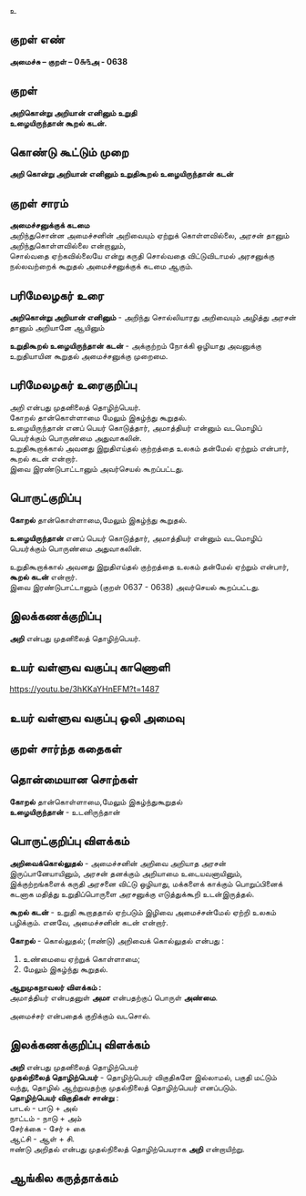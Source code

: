 உ

## குறள் எண் 

**அமைச்சு – குறள் – 0௬௩அ - 0638**  

## குறள் 

**அறிகொன்று அறியான் எனினும் உறுதி  
உழையிருந்தான் கூறல் கடன்.**  

## கொண்டு கூட்டும் முறை

**அறி கொன்று அறியான் எனினும் உறுதிகூறல் உழையிருந்தான் கடன்**   

## குறள் சாரம் 

**அமைச்சனுக்குக் கடமை**  
அறிந்துசொன்ன அமைச்சனின் அறிவையும் ஏற்றுக் கொள்ளவில்லை, அரசன் தானும் அறிந்துகொள்ளவில்லை என்றாலும்,  
சொல்வதை ஏற்கவில்லையே என்று கருதி சொல்வதை விட்டுவிடாமல் அரசனுக்கு நல்லவற்றைக் கூறுதல் அமைச்சனுக்குக் கடமை ஆகும்.  

## பரிமேலழகர் உரை

**அறிகொன்று அறியான் எனினும்** - அறிந்து சொல்லியாரது அறிவையும் அழித்து அரசன் தானும் அறியானே ஆயினும்  

**உறுதிகூறல் உழையிருந்தான் கடன்** - அக்குற்றம் நோக்கி ஒழியாது அவனுக்கு உறுதியாயின கூறுதல் அமைச்சனுக்கு முறைமை.  
 
## பரிமேலழகர் உரைகுறிப்பு   

அறி என்பது முதனிலைத் தொழிற்பெயர்.  
கோறல் தான்கொள்ளாமை மேலும் இகழ்ந்து கூறுதல்.   
உழையிருந்தான் எனப் பெயர் கொடுத்தார், அமாத்தியர் என்னும் வடமொழிப் பெயர்க்கும் பொருண்மை அதுவாகலின்.  
உறுதிகூறாக்கால் அவனது இறுதிஎய்தல் குற்றத்தை உலகம் தன்மேல் ஏற்றும் என்பார், கூறல் கடன் என்றார்.  
இவை இரண்டுபாட்டானும் அவர்செயல் கூறப்பட்டது.   

## பொருட்குறிப்பு 

**கோறல்** தான்கொள்ளாமை,மேலும் இகழ்ந்து கூறுதல்.   

**உழையிருந்தான்** எனப் பெயர் கொடுத்தார், அமாத்தியர் என்னும் வடமொழிப் பெயர்க்கும் பொருண்மை அதுவாகலின்.  

உறுதிகூறாக்கால் அவனது இறுதிஎய்தல் குற்றத்தை உலகம் தன்மேல் ஏற்றும் என்பார், **கூறல் கடன்** என்றார்.  
இவை இரண்டுபாட்டானும் (குறள் 0637 - 0638) அவர்செயல் கூறப்பட்டது.   

## இலக்கணக்குறிப்பு  

**அறி** என்பது முதனிலைத் தொழிற்பெயர்.

## உயர் வள்ளுவ வகுப்பு காணொளி

https://youtu.be/3hKKaYHnEFM?t=1487 

## உயர் வள்ளுவ வகுப்பு ஒலி அமைவு 

 
## குறள் சார்ந்த கதைகள் 


## தொன்மையான சொற்கள்

**கோறல்** தான்கொள்ளாமை,மேலும் இகழ்ந்துகூறுதல்    
**உழையிருந்தான்** - உடனிருந்தான்    

## பொருட்குறிப்பு விளக்கம்

**அறிவைக்கொல்லுதல்** - அமைச்சனின் அறிவை அறியாத அரசன் இருப்பானேயாயினும், அரசன் தனக்கும் அறியாமை உடையவனாயினும், இக்குற்றங்களைக் கருதி அரசனை விட்டு ஒழியாது, மக்களைக் காக்கும் பொறுப்பினைக் கடனாக மதித்து உறுதிப்பொருளை அரசனுக்கு எடுத்துக்கூறி உடன்இருத்தல்.  

**கூறல் கடன்** - உறுதி கூறாததால் ஏற்படும் இழிவை அமைச்சன்மேல் ஏற்றி உலகம் பழிக்கும். எனவே, அமைச்சனின் கடன் என்றார்.  

**கோறல்** - கொல்லுதல்; (ஈண்டு) அறிவைக் கொல்லுதல் என்பது :  
1. உண்மையை ஏற்றுக் கொள்ளாமை;
2. மேலும் இகழ்ந்து கூறுதல். 

**ஆறுமுகநாவலர் விளக்கம் :**   
அமாத்தியர் என்பதனுள் **அமா** என்பதற்குப் பொருள் **அண்மை**.  

அமைச்சர் என்பதைக் குறிக்கும் வடசொல். 

## இலக்கணக்குறிப்பு விளக்கம்

**அறி** என்பது முதனிலைத் தொழிற்பெயர்  
**முதல்நிலைத் தொழிற்பெயர்** - தொழிற்பெயர் விகுதிகளே இல்லாமல், பகுதி மட்டும் வந்து, தொழில் ஆற்றுவதற்கு முதல்நிலைத் தொழிற்பெயர் எனப்படும்.   
**தொழிற்பெயர் விகுதிகள் சான்று** :  
பாடல் - பாடு + அல்    
நாட்டம் - நாடு + அம்    
சேர்க்கை - சேர் + கை    
ஆட்சி - ஆள் + சி.                            
ஈண்டு அறிதல் என்பது முதல்நிலைத் தொழிற்பெயராக **அறி** என்றாயிற்று. 

## ஆங்கில கருத்தாக்கம் 


